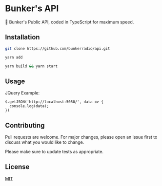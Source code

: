 # Bunker's API

🔌 Bunker's Public API, coded in TypeScript for maximum speed.


## Installation

```bash
git clone https://github.com/bunkerradio/api.git
```

```bash
yarn add
```

```bash
yarn build && yarn start
```

## Usage

JQuery Example:
```jQuery
$.getJSON('http://localhost:5050/', data => {
  console.log(data);
})
```

## Contributing
Pull requests are welcome. For major changes, please open an issue first to discuss what you would like to change.

Please make sure to update tests as appropriate.

## License
[MIT](https://choosealicense.com/licenses/mit/)
